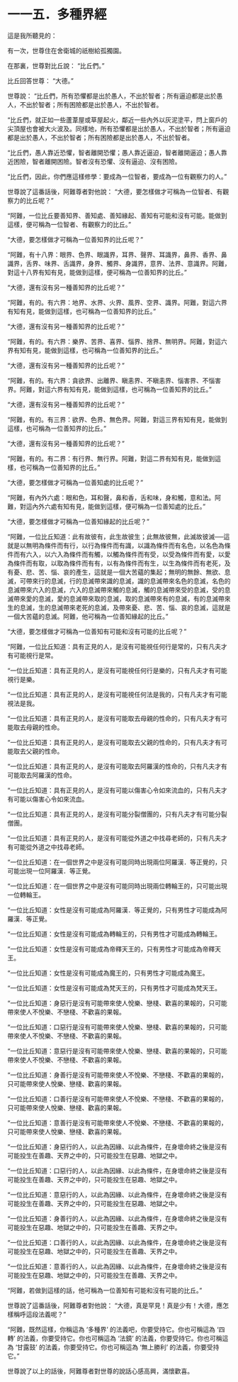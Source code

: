 # 一一五．多種界經

這是我所聽見的：

有一次，世尊住在舍衛城的祇樹給孤獨園。

在那裏，世尊對比丘說： “比丘們。”

比丘回答世尊： “大德。”

世尊說： “比丘們，所有恐懼都是出於愚人，不出於智者；所有逼迫都是出於愚人，不出於智者；所有困險都是出於愚人，不出於智者。

“比丘們，就正如一些蘆葦屋或草屋起火，鄰近一些內外以灰泥塗平，閂上窗戶的尖頂屋也會被大火波及。同樣地，所有恐懼都是出於愚人，不出於智者；所有逼迫都是出於愚人，不出於智者；所有困險都是出於愚人，不出於智者。

“比丘們，愚人靠近恐懼，智者離開恐懼；愚人靠近逼迫，智者離開逼迫；愚人靠近困險，智者離開困險。智者沒有恐懼、沒有逼迫、沒有困險。

“比丘們，因此，你們應這樣修學：要成為一位智者，要成為一位有觀察力的人。”

世尊說了這番話後，阿難尊者對他說： “大德，要怎樣做才可稱為一位智者、有觀察力的比丘呢？”

“阿難，一位比丘要善知界、善知處、善知緣起、善知有可能和沒有可能。能做到這樣，便可稱為一位智者、有觀察力的比丘。”

“大德，要怎樣做才可稱為一位善知界的比丘呢？”

“阿難，有十八界：眼界、色界、眼識界，耳界、聲界、耳識界，鼻界、香界、鼻識界，舌界、味界、舌識界，身界、觸界、身識界，意界、法界、意識界。阿難，對這十八界有知有見，能做到這樣，便可稱為一位善知界的比丘。”

“大德，還有沒有另一種善知界的比丘呢？”

“阿難，有的。有六界：地界、水界、火界、風界、空界、識界。阿難，對這六界有知有見，能做到這樣，也可稱為一位善知界的比丘。”

“大德，還有沒有另一種善知界的比丘呢？”

“阿難，有的。有六界：樂界、苦界、喜界、惱界、捨界、無明界。阿難，對這六界有知有見，能做到這樣，也可稱為一位善知界的比丘。”

“大德，還有沒有另一種善知界的比丘呢？”

“阿難，有的。有六界：貪欲界、出離界、瞋恚界、不瞋恚界、惱害界、不惱害界。阿難，對這六界有知有見，能做到這樣，也可稱為一位善知界的比丘。”

“大德，還有沒有另一種善知界的比丘呢？”

“阿難，有的。有三界：欲界、色界、無色界。阿難，對這三界有知有見，能做到這樣，也可稱為一位善知界的比丘。”

“大德，還有沒有另一種善知界的比丘呢？”

“阿難，有的。有二界：有行界、無行界。阿難，對這二界有知有見，能做到這樣，也可稱為一位善知界的比丘。”

“大德，要怎樣做才可稱為一位善知處的比丘呢？”

“阿難，有內外六處：眼和色，耳和聲，鼻和香，舌和味，身和觸，意和法。阿難，對這內外六處有知有見，能做到這樣，便可稱為一位善知處的比丘。”

“大德，要怎樣做才可稱為一位善知緣起的比丘呢？”

“阿難，一位比丘知道：此有故彼有，此生故彼生；此無故彼無，此滅故彼滅──這就是以無明為條件而有行，以行為條件而有識，以識為條件而有名色，以名色為條件而有六入，以六入為條件而有觸，以觸為條件而有受，以受為條件而有愛，以愛為條件而有取，以取為條件而有有，以有為條件而有生，以生為條件而有老死，及有憂、悲、苦、惱、哀的產生，這就是一個大苦蘊的集起；無明的無餘、無欲、息滅，可帶來行的息滅，行的息滅帶來識的息滅，識的息滅帶來名色的息滅，名色的息滅帶來六入的息滅，六入的息滅帶來觸的息滅，觸的息滅帶來受的息滅，受的息滅帶來愛的息滅，愛的息滅帶來取的息滅，取的息滅帶來有的息滅，有的息滅帶來生的息滅，生的息滅帶來老死的息滅，及帶來憂、悲、苦、惱、哀的息滅，這就是一個大苦蘊的息滅。阿難，他可稱為一位善知緣起的比丘。”

“大德，要怎樣做才可稱為一位善知有可能和沒有可能的比丘呢？”

“阿難，一位比丘知道：具有正見的人，是沒有可能視任何行是常的，只有凡夫才有可能視行是常。

“一位比丘知道：具有正見的人，是沒有可能視任何行是樂的，只有凡夫才有可能視行是樂。

“一位比丘知道：具有正見的人，是沒有可能視任何法是我的，只有凡夫才有可能視法是我。

“一位比丘知道：具有正見的人，是沒有可能取去母親的性命的，只有凡夫才有可能取去母親的性命。

“一位比丘知道：具有正見的人，是沒有可能取去父親的性命的，只有凡夫才有可能取去父親的性命。

“一位比丘知道：具有正見的人，是沒有可能取去阿羅漢的性命的，只有凡夫才有可能取去阿羅漢的性命。

“一位比丘知道：具有正見的人，是沒有可能以傷害心令如來流血的，只有凡夫才有可能以傷害心令如來流血。

“一位比丘知道：具有正見的人，是沒有可能分裂僧團的，只有凡夫才有可能分裂僧團。

“一位比丘知道：具有正見的人，是沒有可能從外道之中找尋老師的，只有凡夫才有可能從外道之中找尋老師。

“一位比丘知道：在一個世界之中是沒有可能同時出現兩位阿羅漢．等正覺的，只可能出現一位阿羅漢．等正覺。

“一位比丘知道：在一個世界之中是沒有可能同時出現兩位轉輪王的，只可能出現一位轉輪王。

“一位比丘知道：女性是沒有可能成為阿羅漢．等正覺的，只有男性才可能成為阿羅漢．等正覺。

“一位比丘知道：女性是沒有可能成為轉輪王的，只有男性才可能成為轉輪王。

“一位比丘知道：女性是沒有可能成為帝釋天王的，只有男性才可能成為帝釋天王。

“一位比丘知道：女性是沒有可能成為魔王的，只有男性才可能成為魔王。

“一位比丘知道：女性是沒有可能成為梵天王的，只有男性才可能成為梵天王。

“一位比丘知道：身惡行是沒有可能帶來使人悅樂、戀棧、歡喜的果報的，只可能帶來使人不悅樂、不戀棧、不歡喜的果報。

“一位比丘知道：口惡行是沒有可能帶來使人悅樂、戀棧、歡喜的果報的，只可能帶來使人不悅樂、不戀棧、不歡喜的果報。

“一位比丘知道：意惡行是沒有可能帶來使人悅樂、戀棧、歡喜的果報的，只可能帶來使人不悅樂、不戀棧、不歡喜的果報。

“一位比丘知道：身善行是沒有可能帶來使人不悅樂、不戀棧、不歡喜的果報的，只可能帶來使人悅樂、戀棧、歡喜的果報。

“一位比丘知道：口善行是沒有可能帶來使人不悅樂、不戀棧、不歡喜的果報的，只可能帶來使人悅樂、戀棧、歡喜的果報。

“一位比丘知道：意善行是沒有可能帶來使人不悅樂、不戀棧、不歡喜的果報的，只可能帶來使人悅樂、戀棧、歡喜的果報。

“一位比丘知道：身惡行的人，以此為因緣、以此為條件，在身壞命終之後是沒有可能投生在善趣、天界之中的，只可能投生在惡趣、地獄之中。

“一位比丘知道：口惡行的人，以此為因緣、以此為條件，在身壞命終之後是沒有可能投生在善趣、天界之中的，只可能投生在惡趣、地獄之中。

“一位比丘知道：意惡行的人，以此為因緣、以此為條件，在身壞命終之後是沒有可能投生在善趣、天界之中的，只可能投生在惡趣、地獄之中。

“一位比丘知道：身善行的人，以此為因緣、以此為條件，在身壞命終之後是沒有可能投生在惡趣、地獄之中的，只可能投生在善趣、天界之中。

“一位比丘知道：口善行的人，以此為因緣、以此為條件，在身壞命終之後是沒有可能投生在惡趣、地獄之中的，只可能投生在善趣、天界之中。

“一位比丘知道：意善行的人，以此為因緣、以此為條件，在身壞命終之後是沒有可能投生在惡趣、地獄之中的，只可能投生在善趣、天界之中。

“阿難，若做到這樣的話，他可稱為一位善知有可能和沒有可能的比丘。”

世尊說了這番話後，阿難尊者對他說： “大德，真是罕見！真是少有！大德，應怎樣稱呼這段法義呢？”

“阿難，既然這樣，你稱這為 ‘多種界’ 的法義吧，你要受持它。你也可稱這為 ‘四轉’ 的法義，你要受持它。你也可稱這為 ‘法鏡’ 的法義，你要受持它。你也可稱這為 ‘甘露鼓’ 的法義，你要受持它。你也可稱這為 ‘無上勝利’ 的法義，你要受持它。”

世尊說了以上的話後，阿難尊者對世尊的說話心感高興，滿懷歡喜。 

